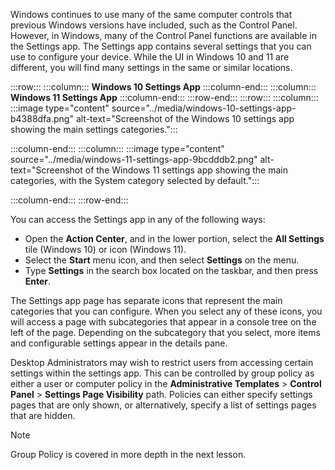 Windows continues to use many of the same computer controls that previous Windows versions have included, such as the Control Panel. However, in Windows, many of the Control Panel functions are available in the Settings app. The Settings app contains several settings that you can use to configure your device. While the UI in Windows 10 and 11 are different, you will find many settings in the same or similar locations.

:::row:::
  :::column:::
    **Windows 10 Settings App**
  :::column-end:::
  :::column:::
    **Windows 11 Settings App**
  :::column-end:::
:::row-end:::
:::row:::
  :::column:::
    :::image type="content" source="../media/windows-10-settings-app-b4388dfa.png" alt-text="Screenshot of the Windows 10 settings app showing the main settings categories.":::

  :::column-end:::
  :::column:::
    :::image type="content" source="../media/windows-11-settings-app-9bcdddb2.png" alt-text="Screenshot of the Windows 11 settings app showing the main categories, with the System category selected by default.":::

  :::column-end:::
:::row-end:::


You can access the Settings app in any of the following ways:

 -  Open the **Action Center**, and in the lower portion, select the **All Settings** tile (Windows 10) or icon (Windows 11).
 -  Select the **Start** menu icon, and then select **Settings** on the menu.
 -  Type **Settings** in the search box located on the taskbar, and then press **Enter**.

The Settings app page has separate icons that represent the main categories that you can configure. When you select any of these icons, you will access a page with subcategories that appear in a console tree on the left of the page. Depending on the subcategory that you select, more items and configurable settings appear in the details pane.

Desktop Administrators may wish to restrict users from accessing certain settings within the settings app. This can be controlled by group policy as either a user or computer policy in the **Administrative Templates** &gt; **Control Panel** &gt; **Settings Page Visibility** path. Policies can either specify settings pages that are only shown, or alternatively, specify a list of settings pages that are hidden.

> [!NOTE]
> Group Policy is covered in more depth in the next lesson.
